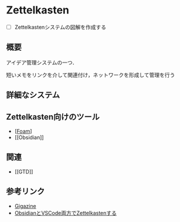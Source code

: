 # Zettelkasten

- [ ] Zettelkastenシステムの図解を作成する

## 概要
アイデア管理システムの一つ．

短いメモをリンクを介して関連付け，ネットワークを形成して管理を行う

## 詳細なシステム

## Zettelkasten向けのツール
- [[Foam]]
- [[Obsidian]]

## 関連
- [[GTD]]

## 参考リンク
- [Gigazine](https://gigazine.net/news/20200604-zettelkasten-note/)
- [ObsidianとVSCode両方でZettelkastenする](https://okojomemorandum.com/blog/zettelkasten-vscode-obsidian/)


[//begin]: # "Autogenerated link references for markdown compatibility"
[Foam]: Foam.md "Foam"
[//end]: # "Autogenerated link references"